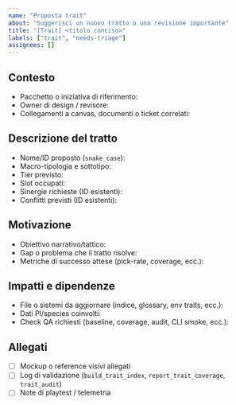 ```yaml
---
name: "Proposta trait"
about: "Suggerisci un nuovo tratto o una revisione importante"
title: "[Trait] <titolo conciso>"
labels: ["trait", "needs-triage"]
assignees: []
---
```


## Contesto

- Pacchetto o iniziativa di riferimento:
- Owner di design / revisore:
- Collegamenti a canvas, documenti o ticket correlati:

## Descrizione del tratto

- Nome/ID proposto (`snake_case`):
- Macro-tipologia e sottotipo:
- Tier previsto:
- Slot occupati:
- Sinergie richieste (ID esistenti):
- Conflitti previsti (ID esistenti):

## Motivazione

- Obiettivo narrativo/tattico:
- Gap o problema che il tratto risolve:
- Metriche di successo attese (pick-rate, coverage, ecc.):

## Impatti e dipendenze

- File o sistemi da aggiornare (indice, glossary, env traits, ecc.):
- Dati PI/species coinvolti:
- Check QA richiesti (baseline, coverage, audit, CLI smoke, ecc.):

## Allegati

- [ ] Mockup o reference visivi allegati
- [ ] Log di validazione (`build_trait_index`, `report_trait_coverage`, `trait_audit`)
- [ ] Note di playtest / telemetria
